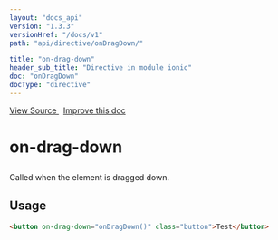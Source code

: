 ```yaml
---
layout: "docs_api"
version: "1.3.3"
versionHref: "/docs/v1"
path: "api/directive/onDragDown/"

title: "on-drag-down"
header_sub_title: "Directive in module ionic"
doc: "onDragDown"
docType: "directive"
---
```


<div class="improve-docs">
<a href='https://github.com/ionic-team/ionic-v1/blob/master/js/angular/directive/gesture.js#L169'>
View Source
</a>
&nbsp;
<a href='http://github.com/ionic-team/ionic/edit/1.x/js/angular/directive/gesture.js#L169'>
Improve this doc
</a>
</div>




<h1 class="api-title">

on-drag-down



</h1>





Called when the element is dragged down.









<h2 id="usage">Usage</h2>

```html
<button on-drag-down="onDragDown()" class="button">Test</button>
```










